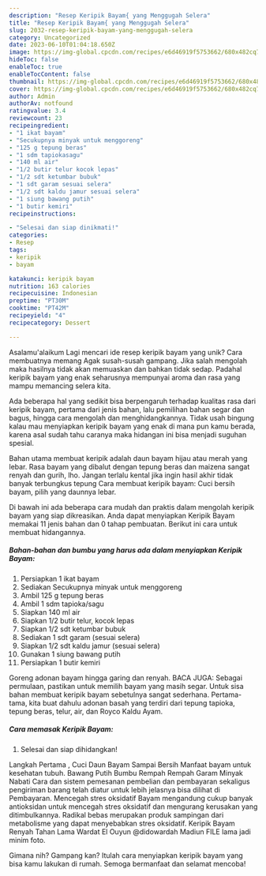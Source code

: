 ```yaml
---
description: "Resep Keripik Bayam{ yang Menggugah Selera"
title: "Resep Keripik Bayam{ yang Menggugah Selera"
slug: 2032-resep-keripik-bayam-yang-menggugah-selera
category: Uncategorized
date: 2023-06-10T01:04:18.650Z
image: https://img-global.cpcdn.com/recipes/e6d46919f5753662/680x482cq70/keripik-bayam-foto-resep-utama.jpg
hideToc: false
enableToc: true
enableTocContent: false
thumbnail: https://img-global.cpcdn.com/recipes/e6d46919f5753662/680x482cq70/keripik-bayam-foto-resep-utama.jpg
cover: https://img-global.cpcdn.com/recipes/e6d46919f5753662/680x482cq70/keripik-bayam-foto-resep-utama.jpg
author: Admin
authorAv: notfound
ratingvalue: 3.4
reviewcount: 23
recipeingredient:
- "1 ikat bayam"
- "Secukupnya minyak untuk menggoreng"
- "125 g tepung beras"
- "1 sdm tapiokasagu"
- "140 ml air"
- "1/2 butir telur kocok lepas"
- "1/2 sdt ketumbar bubuk"
- "1 sdt garam sesuai selera"
- "1/2 sdt kaldu jamur sesuai selera"
- "1 siung bawang putih"
- "1 butir kemiri"
recipeinstructions:

- "Selesai dan siap dinikmati!"
categories:
- Resep
tags:
- keripik
- bayam

katakunci: keripik bayam 
nutrition: 163 calories
recipecuisine: Indonesian
preptime: "PT30M"
cooktime: "PT42M"
recipeyield: "4"
recipecategory: Dessert

---
```



Asalamu'alaikum Lagi mencari ide resep keripik bayam yang unik? Cara membuatnya memang Agak susah-susah gampang. Jika salah mengolah maka hasilnya tidak akan memuaskan dan bahkan tidak sedap. Padahal keripik bayam yang enak seharusnya mempunyai aroma dan rasa yang mampu memancing selera kita.


Ada beberapa hal yang sedikit bisa berpengaruh terhadap kualitas rasa dari keripik bayam, pertama dari jenis bahan, lalu pemilihan bahan segar dan bagus, hingga cara mengolah dan menghidangkannya. Tidak usah bingung kalau mau menyiapkan keripik bayam yang enak di mana pun kamu berada, karena asal sudah tahu caranya maka hidangan ini bisa menjadi suguhan spesial.

Bahan utama membuat keripik adalah daun bayam hijau atau merah yang lebar. Rasa bayam yang dibalut dengan tepung beras dan maizena sangat renyah dan gurih, lho. Jangan terlalu kental jika ingin hasil akhir tidak banyak terbungkus tepung Cara membuat keripik bayam: Cuci bersih bayam, pilih yang daunnya lebar.


Di bawah ini ada beberapa cara mudah dan praktis dalam mengolah keripik bayam yang siap dikreasikan. Anda dapat menyiapkan Keripik Bayam memakai 11 jenis bahan dan 0 tahap pembuatan. Berikut ini cara untuk membuat hidangannya.

<!--inarticleads1-->

##### Bahan-bahan dan bumbu yang harus ada dalam menyiapkan Keripik Bayam:

1. Persiapkan 1 ikat bayam
1. Sediakan Secukupnya minyak untuk menggoreng
1. Ambil 125 g tepung beras
1. Ambil 1 sdm tapioka/sagu
1. Siapkan 140 ml air
1. Siapkan 1/2 butir telur, kocok lepas
1. Siapkan 1/2 sdt ketumbar bubuk
1. Sediakan 1 sdt garam (sesuai selera)
1. Siapkan 1/2 sdt kaldu jamur (sesuai selera)
1. Gunakan 1 siung bawang putih
1. Persiapkan 1 butir kemiri


Goreng adonan bayam hingga garing dan renyah. BACA JUGA: Sebagai permulaan, pastikan untuk memilih bayam yang masih segar. Untuk sisa bahan membuat keripik bayam sebetulnya sangat sederhana. Pertama-tama, kita buat dahulu adonan basah yang terdiri dari tepung tapioka, tepung beras, telur, air, dan Royco Kaldu Ayam. 

<!--inarticleads2-->

##### Cara memasak Keripik Bayam:


1. Selesai dan siap dihidangkan!

Langkah Pertama , Cuci Daun Bayam Sampai Bersih Manfaat bayam untuk kesehatan tubuh. Bawang Putih Bumbu Rempah Rempah Garam Minyak Nabati Cara dan sistem pemesanan pembelian dan pembayaran sekaligus pengiriman barang telah diatur untuk lebih jelasnya bisa dilihat di Pembayaran. Mencegah stres oksidatif Bayam mengandung cukup banyak antioksidan untuk mencegah stres oksidatif dan mengurang kerusakan yang ditimbulkannya. Radikal bebas merupakan produk sampingan dari metabolisme yang dapat menyebabkan stres oksidatif. Keripik Bayam Renyah Tahan Lama Wardat El Ouyun @didowardah Madiun FILE lama jadi minim foto. 

Gimana nih? Gampang kan? Itulah cara menyiapkan keripik bayam yang bisa kamu lakukan di rumah. Semoga bermanfaat dan selamat mencoba!
